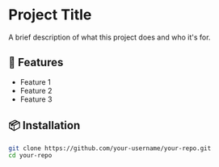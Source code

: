 # Project Title

A brief description of what this project does and who it's for.

## 🚀 Features

- Feature 1
- Feature 2
- Feature 3

## 📦 Installation

```bash
git clone https://github.com/your-username/your-repo.git
cd your-repo
```